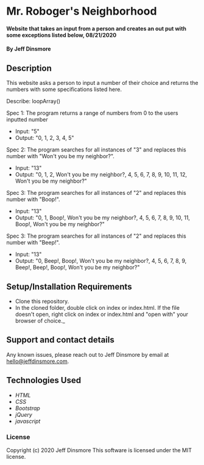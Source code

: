 # Mr. Roboger's Neighborhood

#### Website that takes an input from a person and creates an out put with some exceptions listed below, 08/21/2020

#### By Jeff Dinsmore

## Description

This website asks a person to input a number of their choice and returns the numbers with some specifications listed here.

Describe: loopArray()

Spec 1: The program returns a range of numbers from 0 to the users inputted number
* Input: "5"
* Output: "0, 1, 2, 3, 4, 5"

Spec 2: The program searches for all instances of "3" and replaces this number with "Won't you be my neighbor?".
* Input: "13"
* Output: "0, 1, 2, Won't you be my neighbor?, 4, 5, 6, 7, 8, 9, 10, 11, 12, Won't you be my neighbor?"

Spec 3: The program searches for all instances of "2" and replaces this number with "Boop!".
* Input: "13"
* Output: "0, 1, Boop!, Won't you be my neighbor?, 4, 5, 6, 7, 8, 9, 10, 11, Boop!, Won't you be my neighbor?"

Spec 3: The program searches for all instances of "2" and replaces this number with "Beep!".
* Input: "13"
* Output: "0, Beep!, Boop!, Won't you be my neighbor?, 4, 5, 6, 7, 8, 9, Beep!, Beep!, Boop!, Won't you be my neighbor?"

## Setup/Installation Requirements

* Clone this repository.
* In the cloned folder, double click on index or index.html. If the file doesn't open, right click on index or index.html and "open with" your browser of choice._

## Support and contact details

Any known issues, please reach out to Jeff Dinsmore by email at hello@jeffdinsmore.com.

## Technologies Used

* _HTML_
* _CSS_
* _Bootstrap_
* _jQuery_
* _javascript_

### License

Copyright (c) 2020 Jeff Dinsmore
This software is licensed under the MIT license.